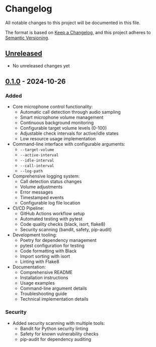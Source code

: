 # Changelog

All notable changes to this project will be documented in this file.

The format is based on [Keep a Changelog](https://keepachangelog.com/en/1.0.0/),
and this project adheres to [Semantic Versioning](https://semver.org/spec/v2.0.0.html).

## [Unreleased]

- No unreleased changes yet

## [0.1.0] - 2024-10-26

### Added
- Core microphone control functionality:
    - Automatic call detection through audio sampling
    - Smart microphone volume management
    - Continuous background monitoring
    - Configurable target volume levels (0-100)
    - Adjustable check intervals for active/idle states
    - Low resource usage implementation
- Command-line interface with configurable arguments:
    - `--target-volume`
    - `--active-interval`
    - `--idle-interval`
    - `--call-interval`
    - `--log-path`
- Comprehensive logging system:
    - Call detection status changes
    - Volume adjustments
    - Error messages
    - Timestamped events
    - Configurable log file location
- CI/CD Pipeline:
    - GitHub Actions workflow setup
    - Automated testing with pytest
    - Code quality checks (black, isort, flake8)
    - Security scanning (bandit, safety, pip-audit)
- Development tooling:
    - Poetry for dependency management
    - pytest configuration for testing
    - Code formatting with Black
    - Import sorting with isort
    - Linting with Flake8
- Documentation:
    - Comprehensive README
    - Installation instructions
    - Usage examples
    - Command-line argument details
    - Troubleshooting guide
    - Technical implementation details

### Security
- Added security scanning with multiple tools:
    - Bandit for Python security linting
    - Safety for known vulnerability checks
    - pip-audit for dependency auditing

[unreleased]: https://github.com/bulletinmybeard/py-macos-mic-control/compare/v0.1.0...HEAD
[0.1.0]: https://github.com/bulletinmybeard/py-macos-mic-control/releases/tag/v0.1.0
